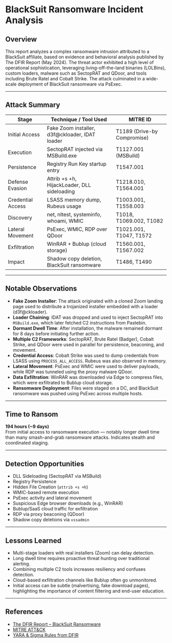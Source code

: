 # BlackSuit Ransomware Incident Analysis

## Overview

This report analyzes a complex ransomware intrusion attributed to a BlackSuit affiliate, based on evidence and behavioral analysis published by The DFIR Report (May 2024). The threat actor exhibited a high level of operational sophistication, leveraging living-off-the-land binaries (LOLBins), custom loaders, malware such as SectopRAT and QDoor, and tools including Brute Ratel and Cobalt Strike. The attack culminated in a wide-scale deployment of BlackSuit ransomware via PsExec.

---

## Attack Summary

| Stage               | Technique / Tool Used                               | MITRE ID                  |
|--------------------|------------------------------------------------------|---------------------------|
| Initial Access      | Fake Zoom installer, d3f@ckloader, IDAT loader       | T1189 (Drive-by Compromise) |
| Execution           | SectopRAT injected via MSBuild.exe                  | T1127.001 (MSBuild)       |
| Persistence         | Registry Run Key startup entry                      | T1547.001                 |
| Defense Evasion     | Attrib +s +h, HijackLoader, DLL sideloading         | T1218.010, T1564.001      |
| Credential Access   | LSASS memory dump, Rubeus usage                     | T1003.001, T1558.003      |
| Discovery           | net, nltest, systeminfo, whoami, WMIC               | T1018, T1069.002, T1082   |
| Lateral Movement    | PsExec, WMIC, RDP over QDoor                        | T1021.001, T1047, T1572   |
| Exfiltration        | WinRAR + Bublup (cloud storage)                     | T1560.001, T1567.002      |
| Impact              | Shadow copy deletion, BlackSuit ransomware          | T1486, T1490              |

---

## Notable Observations

- **Fake Zoom Installer**: The attack originated with a cloned Zoom landing page used to distribute a trojanized installer embedded with a loader (d3f@ckloader).
- **Loader Chaining**: IDAT was dropped and used to inject SectopRAT into `MSBuild.exe`, which later fetched C2 instructions from Pastebin.
- **Dormant Dwell Time**: After installation, the malware remained dormant for 8 days before initiating further action.
- **Multiple C2 Frameworks**: SectopRAT, Brute Ratel (Badger), Cobalt Strike, and QDoor were used in parallel for persistence, beaconing, and movement.
- **Credential Access**: Cobalt Strike was used to dump credentials from LSASS using `PROCESS_ALL_ACCESS`. Rubeus was also observed in memory.
- **Lateral Movement**: PsExec and WMIC were used to deliver payloads, while RDP was tunneled using the proxy malware QDoor.
- **Data Exfiltration**: WinRAR was downloaded via Edge to compress files, which were exfiltrated to Bublup cloud storage.
- **Ransomware Deployment**: Files were staged on a DC, and BlackSuit ransomware was pushed using PsExec across multiple hosts.

---

## Time to Ransom

**194 hours (~9 days)**  
From initial access to ransomware execution — notably longer dwell time than many smash-and-grab ransomware attacks. Indicates stealth and coordinated staging.

---

## Detection Opportunities

- DLL Sideloading (SectopRAT via MSBuild)
- Registry Persistence
- Hidden File Creation (`attrib +s +h`)
- WMIC-based remote execution
- PsExec activity and lateral movement
- Suspicious Edge browser downloads (e.g., WinRAR)
- Bublup/SaaS cloud traffic for exfiltration
- RDP via proxy beaconing (QDoor)
- Shadow copy deletions via `vssadmin`

---

## Lessons Learned

- Multi-stage loaders with real installers (Zoom) can delay detection.
- Long dwell time requires proactive threat hunting over traditional alerting.
- Combining multiple C2 tools increases resiliency and confuses detection.
- Cloud-based exfiltration channels like Bublup often go unmonitored.
- Initial access can be subtle (malvertising, fake download pages), highlighting the importance of content filtering and end-user education.

---

## References

- [The DFIR Report – BlackSuit Ransomware](https://thedfirreport.com/2025/03/31/fake-zoom-ends-in-blacksuit-ransomware/)
- [MITRE ATT&CK](https://attack.mitre.org)
- [YARA & Sigma Rules from DFIR](https://github.com/SigmaHQ/sigma)

